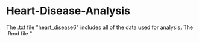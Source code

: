 # Heart-Disease-Analysis
The .txt file "heart_disease6" includes all of the data used for analysis. The .Rmd file "
